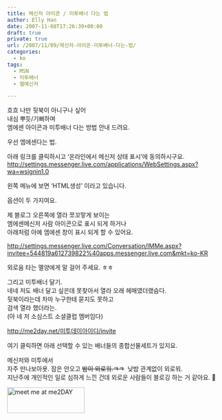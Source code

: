 ```yaml
---
title: 메신저 아이콘 / 미투배너 다는 법
author: Elly Han
date: 2007-11-08T17:26:39+00:00
draft: true
private: true
url: /2007/11/09/메신저-아이콘-미투배너-다는-법/
categories:
  - ko
tags:
  - MSN
  - 미투배너
  - 웹메신저

---
```

흐흐 나만 뒷북이 아니구나 싶어  
내심 뿌듯/기뻐하며  
엠에센 아이콘과 미투배너 다는 방법 안내 드려요.

우선 엠에센다는 법.

아래 링크를 클릭하시고 &#8216;온라인에서 메신저 상태 표시&#8217;에 동의하시구요.  
<http://settings.messenger.live.com/applications/WebSettings.aspx?wa=wsignin1.0>

왼쪽 메뉴에 보면 <FONT>&#8216;HTML생성&#8217;</FONT> 이라고 있습니다.

옵션이 두 가지여요. 

제 블로그 오른쪽에 열라 쪼꼬맣게 보이는  
엠에센메신저 <FONT>사람 아이콘으로 표시</FONT> 되게 하거나  
아래처럼 아예 <FONT>엠에센 창이 표시 </FONT>되게 할 수 있어요.  


<http://settings.messenger.live.com/Conversation/IMMe.aspx?invitee=544819a612739822%40apps.messenger.live.com&mkt=ko-KR>

외로움 타는 멜양에게 말 걸어 주세요. ㅎㅎ

그리고 미투배너 달기.  
네네 저도 배너 달고 싶은데 못찾아서 열라 오래 헤매였더랬슴다.  
뒷북이라는데 차마 누구한테 묻지도 못하고  
검색 열라 했더라는.  
(아 네 저 소심스트 소셜클럽 멤버임다)

<http://me2day.net/미투데이아이디/invite>

여기 클릭하면 아래 선택할 수 있는 배너들의 종합선물세트가 있지요.

메신저와 미투에서  
자주 만나보아욧. 잠은 안오고 <STRIKE>밤이 외로워.ㅋㅋ</STRIKE>&nbsp; 낮밤 관계없이 외로워.  
지난주에 개인적인 일로 심하게 느낀 건데 외로운 사람들이 블로깅 하는 거 같아요. 🙂

[<IMG height="60" alt="meet me at me2DAY" src="https://i2.wp.com/me2day.net/images/banner/me2banner_180_60_a.png?resize=180%2C60" width="180"  data-recalc-dims="1" />][1]

 [1]: http://me2day.net/melodeon